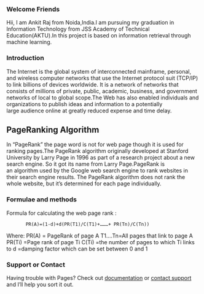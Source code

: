 ### Welcome Friends
Hii, I am Ankit Raj from Noida,India.I am pursuing my graduation in Information Technology from JSS Academy of Technical Education(AKTU).In this project is based on information retrieval through machine learning.

### Introduction
The Internet is the global system of interconnected mainframe, personal, and wireless computer networks that use the Internet protocol suit (TCP/IP) to link billions of devices worldwide. It is a network of networks that consists of millions of private, public, academic, business, and government networks of local to global scope.The Web has also enabled individuals and organizations to publish ideas and information to a potentially large audience online at greatly reduced expense and time delay.

## PageRanking Algorithm
In “PageRank” the page word is not for web page though it is used for ranking pages.The PageRank algorithm originally developed at Stanford University by Larry Page in 1996 as part of a research project about a new search engine. So it got its name from Larry Page.PageRank is an algorithm used by the Google web search engine to rank websites in their search engine results. The PageRank algorithm does not rank the whole website, but it’s determined for each page individually.

### Formulae and methods
Formula for calculating the web page rank :

           PR(A)=(1-d)+d(PR(T1)/C(T1)+………+ PR(Tn)/C(Tn))

Where: 
             PR(A)  = PageRank of page A
             T1….Tn=All pages that link to page A 
             PR(Ti)   =Page rank of page Ti 
             C(Ti)     =the number of pages to which Ti links to 
                   d     =damping factor which can be set between 0 and 1 

### Support or Contact
Having trouble with Pages? Check out [documentation](https://github.com/ankitraj077/implementing-PageRank-algorithm-using-java.git) or [contact support](ankit.raj.077@gamil.com) and I’ll help you sort it out.
